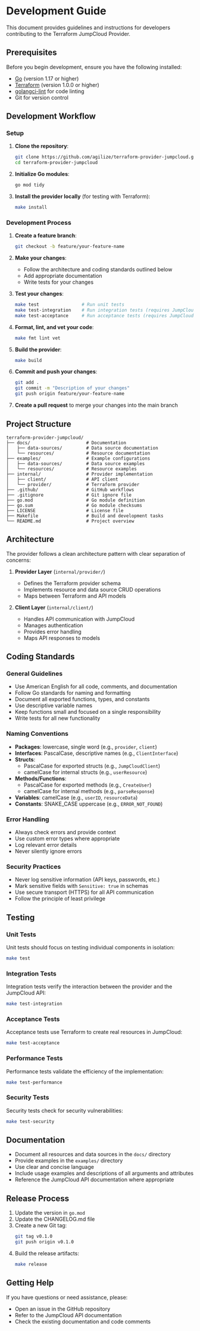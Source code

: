 # Development Guide

This document provides guidelines and instructions for developers contributing to the Terraform JumpCloud Provider.

## Prerequisites

Before you begin development, ensure you have the following installed:

- [Go](https://golang.org/doc/install) (version 1.17 or higher)
- [Terraform](https://learn.hashicorp.com/tutorials/terraform/install-cli) (version 1.0.0 or higher)
- [golangci-lint](https://golangci-lint.run/usage/install/) for code linting
- Git for version control

## Development Workflow

### Setup

1. **Clone the repository**:
   ```bash
   git clone https://github.com/agilize/terraform-provider-jumpcloud.git
   cd terraform-provider-jumpcloud
   ```

2. **Initialize Go modules**:
   ```bash
   go mod tidy
   ```

3. **Install the provider locally** (for testing with Terraform):
   ```bash
   make install
   ```

### Development Process

1. **Create a feature branch**:
   ```bash
   git checkout -b feature/your-feature-name
   ```

2. **Make your changes**:
   - Follow the architecture and coding standards outlined below
   - Add appropriate documentation
   - Write tests for your changes

3. **Test your changes**:
   ```bash
   make test                # Run unit tests
   make test-integration    # Run integration tests (requires JumpCloud API credentials)
   make test-acceptance     # Run acceptance tests (requires JumpCloud API credentials)
   ```

4. **Format, lint, and vet your code**:
   ```bash
   make fmt lint vet
   ```

5. **Build the provider**:
   ```bash
   make build
   ```

6. **Commit and push your changes**:
   ```bash
   git add .
   git commit -m "Description of your changes"
   git push origin feature/your-feature-name
   ```

7. **Create a pull request** to merge your changes into the main branch

## Project Structure

```
terraform-provider-jumpcloud/
├── docs/                     # Documentation
│   ├── data-sources/         # Data source documentation
│   └── resources/            # Resource documentation
├── examples/                 # Example configurations
│   ├── data-sources/         # Data source examples
│   └── resources/            # Resource examples
├── internal/                 # Provider implementation
│   ├── client/               # API client
│   └── provider/             # Terraform provider
├── .github/                  # GitHub workflows
├── .gitignore                # Git ignore file
├── go.mod                    # Go module definition
├── go.sum                    # Go module checksums
├── LICENSE                   # License file
├── Makefile                  # Build and development tasks
└── README.md                 # Project overview
```

## Architecture

The provider follows a clean architecture pattern with clear separation of concerns:

1. **Provider Layer** (`internal/provider/`)
   - Defines the Terraform provider schema
   - Implements resource and data source CRUD operations
   - Maps between Terraform and API models

2. **Client Layer** (`internal/client/`)
   - Handles API communication with JumpCloud
   - Manages authentication
   - Provides error handling
   - Maps API responses to models

## Coding Standards

### General Guidelines

- Use American English for all code, comments, and documentation
- Follow Go standards for naming and formatting
- Document all exported functions, types, and constants
- Use descriptive variable names
- Keep functions small and focused on a single responsibility
- Write tests for all new functionality

### Naming Conventions

- **Packages**: lowercase, single word (e.g., `provider`, `client`)
- **Interfaces**: PascalCase, descriptive names (e.g., `ClientInterface`)
- **Structs**: 
  - PascalCase for exported structs (e.g., `JumpCloudClient`)
  - camelCase for internal structs (e.g., `userResource`)
- **Methods/Functions**: 
  - PascalCase for exported methods (e.g., `CreateUser`)
  - camelCase for internal methods (e.g., `parseResponse`)
- **Variables**: camelCase (e.g., `userID`, `resourceData`)
- **Constants**: SNAKE_CASE uppercase (e.g., `ERROR_NOT_FOUND`)

### Error Handling

- Always check errors and provide context
- Use custom error types where appropriate
- Log relevant error details
- Never silently ignore errors

### Security Practices

- Never log sensitive information (API keys, passwords, etc.)
- Mark sensitive fields with `Sensitive: true` in schemas
- Use secure transport (HTTPS) for all API communication
- Follow the principle of least privilege

## Testing

### Unit Tests

Unit tests should focus on testing individual components in isolation:

```bash
make test
```

### Integration Tests

Integration tests verify the interaction between the provider and the JumpCloud API:

```bash
make test-integration
```

### Acceptance Tests

Acceptance tests use Terraform to create real resources in JumpCloud:

```bash
make test-acceptance
```

### Performance Tests

Performance tests validate the efficiency of the implementation:

```bash
make test-performance
```

### Security Tests

Security tests check for security vulnerabilities:

```bash
make test-security
```

## Documentation

- Document all resources and data sources in the `docs/` directory
- Provide examples in the `examples/` directory
- Use clear and concise language
- Include usage examples and descriptions of all arguments and attributes
- Reference the JumpCloud API documentation where appropriate

## Release Process

1. Update the version in `go.mod`
2. Update the CHANGELOG.md file
3. Create a new Git tag:
   ```bash
   git tag v0.1.0
   git push origin v0.1.0
   ```
4. Build the release artifacts:
   ```bash
   make release
   ```

## Getting Help

If you have questions or need assistance, please:

- Open an issue in the GitHub repository
- Refer to the JumpCloud API documentation
- Check the existing documentation and code comments 